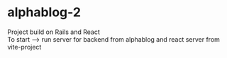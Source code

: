 # alphablog-2
Project build on Rails and React  
To start --> run server for backend from alphablog and react server from vite-project
